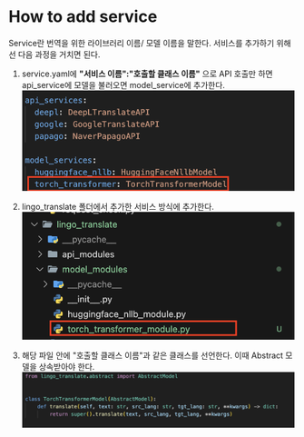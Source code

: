 # How to add service

Service란 번역을 위한 라이브러리 이름/ 모델 이름을 말한다.
서비스를 추가하기 위해선 다음 과정을 거치면 된다.

1. service.yaml에 **"서비스 이름":"호출할 클래스 이름"** 으로 API 호출만 하면 api_service에 모델을 불러오면 model_service에 추가한다.
   ![alt text](<image/Screenshot 2024-06-14 at 12.57.25.png>)

2. lingo_translate 폴더에서 추가한 서비스 방식에 추가한다.
   ![alt text](<image/Screenshot 2024-06-14 at 13.01.06.png>)

3. 해당 파일 안에 "호출할 클래스 이름"과 같은 클래스를 선언한다. 이때 Abstract 모델을 상속받아야 한다.
   ![alt text](<image/Screenshot 2024-06-14 at 13.02.44.png>)
